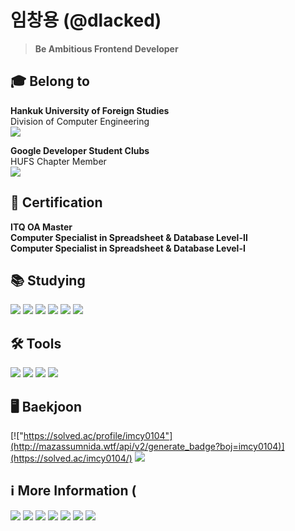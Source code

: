 # 임창용 (@dlacked)
> **Be Ambitious Frontend Developer**
## 🎓 Belong to
**Hankuk University of Foreign Studies**\
Division of Computer Engineering\
<a href="https://computer.hufs.ac.kr/ces/index.do" target='_blank'><img src="https://img.shields.io/badge/Link-002d56?style=flat-square&logo=HUFS&logoColor=white"/></a>

**Google Developer Student Clubs**\
HUFS Chapter Member\
<a href="https://gdsc.community.dev/hankuk-university-of-foreign-studies/" target='_blank'><img src="https://img.shields.io/badge/Link-4285f4?style=flat-square&logo=Google&logoColor=white"/></a>

<!-- **Hankuk University of Foreign Studies**\
Department of Arabic\
<a href="https://arab.hufs.ac.kr/" target='_blank'><img src="https://img.shields.io/badge/Link-8d704f?style=flat-square&logo=HUFS&logoColor=white"/></a> -->

## 🪪 Certification
**ITQ OA Master**\
**Computer Specialist in Spreadsheet & Database Level-Ⅱ**\
**Computer Specialist in Spreadsheet & Database Level-Ⅰ**

<!--## 🏆 Award-Winning
**NULL** -->

## 📚 Studying
<img src="https://img.shields.io/badge/Arduino-0D1117?style=flat-square&logo=Arduino&logoColor=00979D"/> <img src="https://img.shields.io/badge/C/C++-0D1117?style=flat-square&logo=C&logoColor=A3B3C6"/> 
<img src="https://img.shields.io/badge/Python-0D1117?style=flat-square&logo=Python&logoColor=3766AB"/>
<img src="https://img.shields.io/badge/HTML5-0D1117?style=flat-square&logo=HTML5&logoColor=E34F26"/>
<img src="https://img.shields.io/badge/CSS3-0D1117?style=flat-square&logo=CSS3&logoColor=1572B6"/>
<img src="https://img.shields.io/badge/JavaScript-0D1117?style=flat-square&logo=JavaScript&logoColor=EFD81D"/> 

## 🛠️ Tools
<img src="https://img.shields.io/badge/Arduino%20IDE-0D1117?style=flat-square&logo=Arduino&logoColor=00979D"/> <img src="https://img.shields.io/badge/Visual%20Studio-0D1117?style=flat-square&logo=Visual Studio&logoColor=5c2d91"/> <img src="https://img.shields.io/badge/Visual%20Studio%20Code-0D1117?style=flat-square&logo=Visual Studio Code&logoColor=007acc"/> <img src="https://img.shields.io/badge/Brackets-0D1117?style=flat-square&logo=Brackets&logoColor=NULL"/> 

## 🖥️ Baekjoon
[!["https://solved.ac/profile/imcy0104"](http://mazassumnida.wtf/api/v2/generate_badge?boj=imcy0104)](https://solved.ac/imcy0104/)
<a href="https://solved.ac/imcy0104/"><img src="http://mazandi.herokuapp.com/api?handle=imcy0104&theme=warm"/></a>

## ℹ️ More Information (
<a href="https://www.acmicpc.net/user/imcy0104" target='_blank'><img src="https://img.shields.io/badge/Baekjoon-0077c1?style=flat-square&logo=Baekjoon&logoColor=white"/></a>
<a href="https://solved.ac/profile/imcy0104" target='_blank'><img src="https://img.shields.io/badge/Solved.io-0077c1?style=flat-square&logo=Solved.io&logoColor=white"/></a>
<a href="https://github.com/dlacked" target='_blank'><img src="https://hits.seeyoufarm.com/api/count/incr/badge.svg?url=https%3A%2F%2Fgithub.com%2Fdlacked&count_bg=%23000000&title_bg=%23000000&icon=github.svg&icon_color=%23E7E7E7&title=GitHub&edge_flat=false)"/></a> 
<a href="https://www.instagram.com/dlacked/" target='_blank'><img src="https://img.shields.io/badge/Instagram-e4405f?style=flat-square&logo=Instagram&logoColor=white"/></a> 
<a href="https://open.spotify.com/user/2fz1dsg58rj212iue0f42q9wk?si=YaTvJUx4QE6o7RvjW1UdOw" target='_blank'><img src="https://img.shields.io/badge/Spotify-1db954?style=flat-square&logo=Spotify&logoColor=white"/></a> 
<a href="https://stats.fm/dlacked" target='_blank'><img src="https://img.shields.io/badge/Stats.fm-1db954?style=flat-square&logo=Spotify&logoColor=white"/></a> 
<a href="https://velog.io/@imcy0104" target='_blank'><img src="https://img.shields.io/badge/Velog-20c997?style=flat-square&logo=Velog&logoColor=white"/></a>
